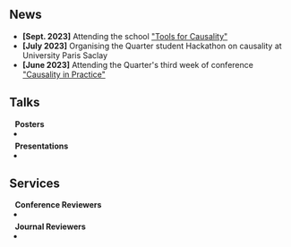 ## News

- **[Sept. 2023]** Attending the school <a href="https://quarter-on-causality.github.io/tools/">"Tools for Causality"</a>
- **[July 2023]** Organising the Quarter student Hackathon on causality at University Paris Saclay
- **[June 2023]** Attending the Quarter's third week of conference <a href="https://quarter-on-causality.github.io/practice/">"Causality in Practice"</a>



## Talks

<h4 style="margin:0 10px 0;">Posters</h4>

<ul style="margin:0 0 5px;">
  <li></li>
</ul>

<h4 style="margin:0 10px 0;">Presentations</h4>

<ul style="margin:0 0 5px;">
  <li></li>
</ul>

## Services

<h4 style="margin:0 10px 0;">Conference Reviewers</h4>

<ul style="margin:0 0 5px;">
  <li></li>
</ul>

<h4 style="margin:0 10px 0;">Journal Reviewers</h4>

<ul style="margin:0 0 5px;">
  <li></li>
</ul>